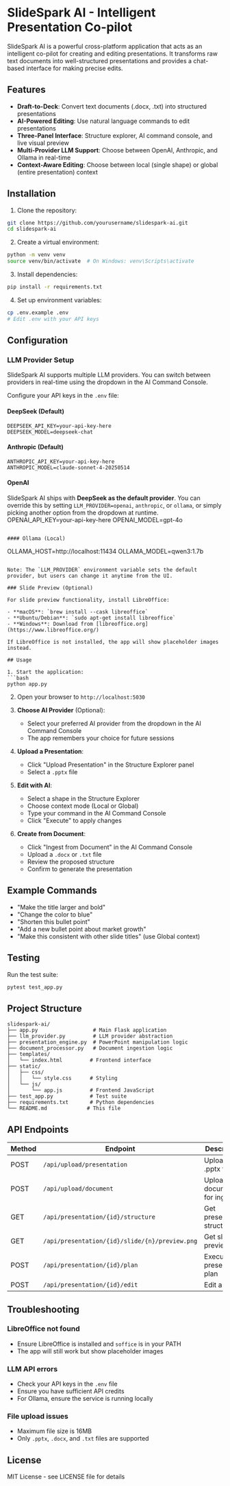 # SlideSpark AI - Intelligent Presentation Co-pilot

SlideSpark AI is a powerful cross-platform application that acts as an intelligent co-pilot for creating and editing presentations. It transforms raw text documents into well-structured presentations and provides a chat-based interface for making precise edits.

## Features

- **Draft-to-Deck**: Convert text documents (.docx, .txt) into structured presentations
- **AI-Powered Editing**: Use natural language commands to edit presentations
- **Three-Panel Interface**: Structure explorer, AI command console, and live visual preview
- **Multi-Provider LLM Support**: Choose between OpenAI, Anthropic, and Ollama in real-time
- **Context-Aware Editing**: Choose between local (single shape) or global (entire presentation) context

## Installation

1. Clone the repository:
```bash
git clone https://github.com/yourusername/slidespark-ai.git
cd slidespark-ai
```

2. Create a virtual environment:
```bash
python -m venv venv
source venv/bin/activate  # On Windows: venv\Scripts\activate
```

3. Install dependencies:
```bash
pip install -r requirements.txt
```

4. Set up environment variables:
```bash
cp .env.example .env
# Edit .env with your API keys
```

## Configuration

### LLM Provider Setup

SlideSpark AI supports multiple LLM providers. You can switch between providers in real-time using the dropdown in the AI Command Console.

Configure your API keys in the `.env` file:

#### DeepSeek (Default)
```
DEEPSEEK_API_KEY=your-api-key-here
DEEPSEEK_MODEL=deepseek-chat
```

#### Anthropic (Default)
```
ANTHROPIC_API_KEY=your-api-key-here
ANTHROPIC_MODEL=claude-sonnet-4-20250514
```

#### OpenAI
SlideSpark AI ships with **DeepSeek as the default provider**.  You can override this by setting `LLM_PROVIDER=openai`, `anthropic`, or `ollama`, or simply picking another option from the dropdown at runtime.
OPENAI_API_KEY=your-api-key-here
OPENAI_MODEL=gpt-4o
```

#### Ollama (Local)
```
OLLAMA_HOST=http://localhost:11434
OLLAMA_MODEL=qwen3:1.7b
```

Note: The `LLM_PROVIDER` environment variable sets the default provider, but users can change it anytime from the UI.

### Slide Preview (Optional)

For slide preview functionality, install LibreOffice:

- **macOS**: `brew install --cask libreoffice`
- **Ubuntu/Debian**: `sudo apt-get install libreoffice`
- **Windows**: Download from [libreoffice.org](https://www.libreoffice.org/)

If LibreOffice is not installed, the app will show placeholder images instead.

## Usage

1. Start the application:
```bash
python app.py
```

2. Open your browser to `http://localhost:5030`

3. **Choose AI Provider** (Optional):
   - Select your preferred AI provider from the dropdown in the AI Command Console
   - The app remembers your choice for future sessions

4. **Upload a Presentation**:
   - Click "Upload Presentation" in the Structure Explorer panel
   - Select a `.pptx` file

5. **Edit with AI**:
   - Select a shape in the Structure Explorer
   - Choose context mode (Local or Global)
   - Type your command in the AI Command Console
   - Click "Execute" to apply changes

6. **Create from Document**:
   - Click "Ingest from Document" in the AI Command Console
   - Upload a `.docx` or `.txt` file
   - Review the proposed structure
   - Confirm to generate the presentation

## Example Commands

- "Make the title larger and bold"
- "Change the color to blue"
- "Shorten this bullet point"
- "Add a new bullet point about market growth"
- "Make this consistent with other slide titles" (use Global context)

## Testing

Run the test suite:
```bash
pytest test_app.py
```

## Project Structure

```
slidespark-ai/
├── app.py                  # Main Flask application
├── llm_provider.py         # LLM provider abstraction
├── presentation_engine.py  # PowerPoint manipulation logic
├── document_processor.py   # Document ingestion logic
├── templates/
│   └── index.html         # Frontend interface
├── static/
│   ├── css/
│   │   └── style.css      # Styling
│   └── js/
│       └── app.js         # Frontend JavaScript
├── test_app.py            # Test suite
├── requirements.txt       # Python dependencies
└── README.md             # This file
```

## API Endpoints

| Method | Endpoint | Description |
|--------|----------|-------------|
| POST | `/api/upload/presentation` | Upload a .pptx file |
| POST | `/api/upload/document` | Upload a document for ingestion |
| GET | `/api/presentation/{id}/structure` | Get presentation structure |
| GET | `/api/presentation/{id}/slide/{n}/preview.png` | Get slide preview |
| POST | `/api/presentation/{id}/plan` | Execute presentation plan |
| POST | `/api/presentation/{id}/edit` | Edit a shape |

## Troubleshooting

### LibreOffice not found
- Ensure LibreOffice is installed and `soffice` is in your PATH
- The app will still work but show placeholder images

### LLM API errors
- Check your API keys in the `.env` file
- Ensure you have sufficient API credits
- For Ollama, ensure the service is running locally

### File upload issues
- Maximum file size is 16MB
- Only `.pptx`, `.docx`, and `.txt` files are supported

## License

MIT License - see LICENSE file for details